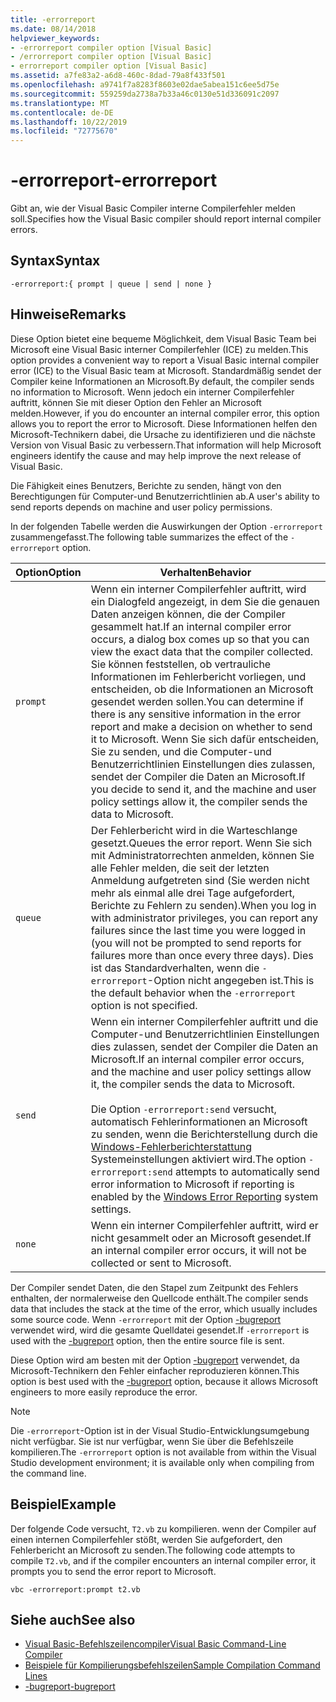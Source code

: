 ```yaml
---
title: -errorreport
ms.date: 08/14/2018
helpviewer_keywords:
- -errorreport compiler option [Visual Basic]
- /errorreport compiler option [Visual Basic]
- errorreport compiler option [Visual Basic]
ms.assetid: a7fe83a2-a6d8-460c-8dad-79a8f433f501
ms.openlocfilehash: a9741f7a8283f8603e02dae5abea151c6ee5d75e
ms.sourcegitcommit: 559259da2738a7b33a46c0130e51d336091c2097
ms.translationtype: MT
ms.contentlocale: de-DE
ms.lasthandoff: 10/22/2019
ms.locfileid: "72775670"
---
```

# <a name="-errorreport"></a><span data-ttu-id="28c1c-102">-errorreport</span><span class="sxs-lookup"><span data-stu-id="28c1c-102">-errorreport</span></span>

<span data-ttu-id="28c1c-103">Gibt an, wie der Visual Basic Compiler interne Compilerfehler melden soll.</span><span class="sxs-lookup"><span data-stu-id="28c1c-103">Specifies how the Visual Basic compiler should report internal compiler errors.</span></span>

## <a name="syntax"></a><span data-ttu-id="28c1c-104">Syntax</span><span class="sxs-lookup"><span data-stu-id="28c1c-104">Syntax</span></span>

```console
-errorreport:{ prompt | queue | send | none }
```

## <a name="remarks"></a><span data-ttu-id="28c1c-105">Hinweise</span><span class="sxs-lookup"><span data-stu-id="28c1c-105">Remarks</span></span>

<span data-ttu-id="28c1c-106">Diese Option bietet eine bequeme Möglichkeit, dem Visual Basic Team bei Microsoft eine Visual Basic interner Compilerfehler (ICE) zu melden.</span><span class="sxs-lookup"><span data-stu-id="28c1c-106">This option provides a convenient way to report a Visual Basic internal compiler error (ICE) to the Visual Basic team at Microsoft.</span></span> <span data-ttu-id="28c1c-107">Standardmäßig sendet der Compiler keine Informationen an Microsoft.</span><span class="sxs-lookup"><span data-stu-id="28c1c-107">By default, the compiler sends no information to Microsoft.</span></span> <span data-ttu-id="28c1c-108">Wenn jedoch ein interner Compilerfehler auftritt, können Sie mit dieser Option den Fehler an Microsoft melden.</span><span class="sxs-lookup"><span data-stu-id="28c1c-108">However, if you do encounter an internal compiler error, this option allows you to report the error to Microsoft.</span></span> <span data-ttu-id="28c1c-109">Diese Informationen helfen den Microsoft-Technikern dabei, die Ursache zu identifizieren und die nächste Version von Visual Basic zu verbessern.</span><span class="sxs-lookup"><span data-stu-id="28c1c-109">That information will help Microsoft engineers identify the cause and may help improve the next release of Visual Basic.</span></span>

<span data-ttu-id="28c1c-110">Die Fähigkeit eines Benutzers, Berichte zu senden, hängt von den Berechtigungen für Computer-und Benutzerrichtlinien ab.</span><span class="sxs-lookup"><span data-stu-id="28c1c-110">A user's ability to send reports depends on machine and user policy permissions.</span></span>

<span data-ttu-id="28c1c-111">In der folgenden Tabelle werden die Auswirkungen der Option `-errorreport` zusammengefasst.</span><span class="sxs-lookup"><span data-stu-id="28c1c-111">The following table summarizes the effect of the `-errorreport` option.</span></span>

|<span data-ttu-id="28c1c-112">Option</span><span class="sxs-lookup"><span data-stu-id="28c1c-112">Option</span></span>|<span data-ttu-id="28c1c-113">Verhalten</span><span class="sxs-lookup"><span data-stu-id="28c1c-113">Behavior</span></span>|
|---|---|
|`prompt`|<span data-ttu-id="28c1c-114">Wenn ein interner Compilerfehler auftritt, wird ein Dialogfeld angezeigt, in dem Sie die genauen Daten anzeigen können, die der Compiler gesammelt hat.</span><span class="sxs-lookup"><span data-stu-id="28c1c-114">If an internal compiler error occurs, a dialog box comes up so that you can view the exact data that the compiler collected.</span></span> <span data-ttu-id="28c1c-115">Sie können feststellen, ob vertrauliche Informationen im Fehlerbericht vorliegen, und entscheiden, ob die Informationen an Microsoft gesendet werden sollen.</span><span class="sxs-lookup"><span data-stu-id="28c1c-115">You can determine if there is any sensitive information in the error report and make a decision on whether to send it to Microsoft.</span></span> <span data-ttu-id="28c1c-116">Wenn Sie sich dafür entscheiden, Sie zu senden, und die Computer-und Benutzerrichtlinien Einstellungen dies zulassen, sendet der Compiler die Daten an Microsoft.</span><span class="sxs-lookup"><span data-stu-id="28c1c-116">If you decide to send it, and the machine and user policy settings allow it, the compiler sends the data to Microsoft.</span></span>|
|`queue`|<span data-ttu-id="28c1c-117">Der Fehlerbericht wird in die Warteschlange gesetzt.</span><span class="sxs-lookup"><span data-stu-id="28c1c-117">Queues the error report.</span></span> <span data-ttu-id="28c1c-118">Wenn Sie sich mit Administratorrechten anmelden, können Sie alle Fehler melden, die seit der letzten Anmeldung aufgetreten sind (Sie werden nicht mehr als einmal alle drei Tage aufgefordert, Berichte zu Fehlern zu senden).</span><span class="sxs-lookup"><span data-stu-id="28c1c-118">When you log in with administrator privileges, you can report any failures since the last time you were logged in (you will not be prompted to send reports for failures more than once every three days).</span></span> <span data-ttu-id="28c1c-119">Dies ist das Standardverhalten, wenn die `-errorreport`-Option nicht angegeben ist.</span><span class="sxs-lookup"><span data-stu-id="28c1c-119">This is the default behavior when the `-errorreport` option is not specified.</span></span>|
|`send`|<span data-ttu-id="28c1c-120">Wenn ein interner Compilerfehler auftritt und die Computer-und Benutzerrichtlinien Einstellungen dies zulassen, sendet der Compiler die Daten an Microsoft.</span><span class="sxs-lookup"><span data-stu-id="28c1c-120">If an internal compiler error occurs, and the machine and user policy settings allow it, the compiler sends the data to Microsoft.</span></span><br /><br /> <span data-ttu-id="28c1c-121">Die Option `-errorreport:send` versucht, automatisch Fehlerinformationen an Microsoft zu senden, wenn die Berichterstellung durch die [Windows-Fehlerberichterstattung](/windows/desktop/wer/windows-error-reporting) Systemeinstellungen aktiviert wird.</span><span class="sxs-lookup"><span data-stu-id="28c1c-121">The option `-errorreport:send` attempts to automatically send error information to Microsoft if reporting is enabled by the [Windows Error Reporting](/windows/desktop/wer/windows-error-reporting) system settings.</span></span> |
|`none`|<span data-ttu-id="28c1c-122">Wenn ein interner Compilerfehler auftritt, wird er nicht gesammelt oder an Microsoft gesendet.</span><span class="sxs-lookup"><span data-stu-id="28c1c-122">If an internal compiler error occurs, it will not be collected or sent to Microsoft.</span></span>|

<span data-ttu-id="28c1c-123">Der Compiler sendet Daten, die den Stapel zum Zeitpunkt des Fehlers enthalten, der normalerweise den Quellcode enthält.</span><span class="sxs-lookup"><span data-stu-id="28c1c-123">The compiler sends data that includes the stack at the time of the error, which usually includes some source code.</span></span> <span data-ttu-id="28c1c-124">Wenn `-errorreport` mit der Option [-bugreport](../../../visual-basic/reference/command-line-compiler/bugreport.md) verwendet wird, wird die gesamte Quelldatei gesendet.</span><span class="sxs-lookup"><span data-stu-id="28c1c-124">If `-errorreport` is used with the [-bugreport](../../../visual-basic/reference/command-line-compiler/bugreport.md) option, then the entire source file is sent.</span></span>

<span data-ttu-id="28c1c-125">Diese Option wird am besten mit der Option [-bugreport](../../../visual-basic/reference/command-line-compiler/bugreport.md) verwendet, da Microsoft-Technikern den Fehler einfacher reproduzieren können.</span><span class="sxs-lookup"><span data-stu-id="28c1c-125">This option is best used with the [-bugreport](../../../visual-basic/reference/command-line-compiler/bugreport.md) option, because it allows Microsoft engineers to more easily reproduce the error.</span></span>

> [!NOTE]
> <span data-ttu-id="28c1c-126">Die `-errorreport`-Option ist in der Visual Studio-Entwicklungsumgebung nicht verfügbar. Sie ist nur verfügbar, wenn Sie über die Befehlszeile kompilieren.</span><span class="sxs-lookup"><span data-stu-id="28c1c-126">The `-errorreport` option is not available from within the Visual Studio development environment; it is available only when compiling from the command line.</span></span>

## <a name="example"></a><span data-ttu-id="28c1c-127">Beispiel</span><span class="sxs-lookup"><span data-stu-id="28c1c-127">Example</span></span>

<span data-ttu-id="28c1c-128">Der folgende Code versucht, `T2.vb` zu kompilieren. wenn der Compiler auf einen internen Compilerfehler stößt, werden Sie aufgefordert, den Fehlerbericht an Microsoft zu senden.</span><span class="sxs-lookup"><span data-stu-id="28c1c-128">The following code attempts to compile `T2.vb`, and if the compiler encounters an internal compiler error, it prompts you to send the error report to Microsoft.</span></span>

```console
vbc -errorreport:prompt t2.vb
```

## <a name="see-also"></a><span data-ttu-id="28c1c-129">Siehe auch</span><span class="sxs-lookup"><span data-stu-id="28c1c-129">See also</span></span>

- [<span data-ttu-id="28c1c-130">Visual Basic-Befehlszeilencompiler</span><span class="sxs-lookup"><span data-stu-id="28c1c-130">Visual Basic Command-Line Compiler</span></span>](../../../visual-basic/reference/command-line-compiler/index.md)
- [<span data-ttu-id="28c1c-131">Beispiele für Kompilierungsbefehlszeilen</span><span class="sxs-lookup"><span data-stu-id="28c1c-131">Sample Compilation Command Lines</span></span>](../../../visual-basic/reference/command-line-compiler/sample-compilation-command-lines.md)
- [<span data-ttu-id="28c1c-132">-bugreport</span><span class="sxs-lookup"><span data-stu-id="28c1c-132">-bugreport</span></span>](../../../visual-basic/reference/command-line-compiler/bugreport.md)
